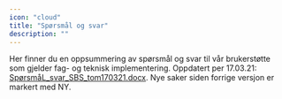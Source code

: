 ```yaml
---
icon: "cloud"
title: "Spørsmål og svar"
description: ""
---
```

Her finner du en oppsummering av spørsmål og svar til vår brukerstøtte som gjelder fag- og teknisk implementering. Oppdatert per 17.03.21: [SpørsmåL_svar_SBS_tom170321.docx](SpørsmåL_svar_SBS_tom170321.docx). Nye saker siden forrige versjon er markert med NY.
